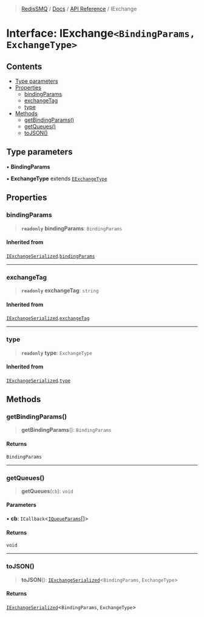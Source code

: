>[RedisSMQ](../../../README.md) / [Docs](../../README.md) / [API Reference](../README.md) / IExchange

# Interface: IExchange`<BindingParams, ExchangeType>`

## Contents

- [Type parameters](IExchange.md#type-parameters)
- [Properties](IExchange.md#properties)
  - [bindingParams](IExchange.md#bindingparams)
  - [exchangeTag](IExchange.md#exchangetag)
  - [type](IExchange.md#type)
- [Methods](IExchange.md#methods)
  - [getBindingParams()](IExchange.md#getbindingparams)
  - [getQueues()](IExchange.md#getqueues)
  - [toJSON()](IExchange.md#tojson)

## Type parameters

▪ **BindingParams**

▪ **ExchangeType** extends [`EExchangeType`](../enumerations/EExchangeType.md)

## Properties

### bindingParams

> **`readonly`** **bindingParams**: `BindingParams`

#### Inherited from

[`IExchangeSerialized`](IExchangeSerialized.md).[`bindingParams`](IExchangeSerialized.md#bindingparams)

***

### exchangeTag

> **`readonly`** **exchangeTag**: `string`

#### Inherited from

[`IExchangeSerialized`](IExchangeSerialized.md).[`exchangeTag`](IExchangeSerialized.md#exchangetag)

***

### type

> **`readonly`** **type**: `ExchangeType`

#### Inherited from

[`IExchangeSerialized`](IExchangeSerialized.md).[`type`](IExchangeSerialized.md#type)

## Methods

### getBindingParams()

> **getBindingParams**(): `BindingParams`

#### Returns

`BindingParams`

***

### getQueues()

> **getQueues**(`cb`): `void`

#### Parameters

▪ **cb**: `ICallback`<[`IQueueParams`](IQueueParams.md)[]>

#### Returns

`void`

***

### toJSON()

> **toJSON**(): [`IExchangeSerialized`](IExchangeSerialized.md)<`BindingParams`, `ExchangeType`>

#### Returns

[`IExchangeSerialized`](IExchangeSerialized.md)<`BindingParams`, `ExchangeType`>

